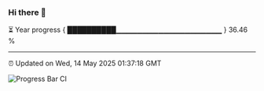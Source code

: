 ### Hi there 👋

⏳ Year progress { ██████████▁▁▁▁▁▁▁▁▁▁▁▁▁▁▁▁▁▁▁▁ } 36.46 %

---

⏰ Updated on Wed, 14 May 2025 01:37:18 GMT

![Progress Bar CI](https://github.com/liununu/liununu/workflows/Progress%20Bar%20CI/badge.svg)
